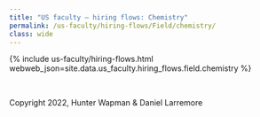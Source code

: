 ```yaml
---
title: "US faculty — hiring flows: Chemistry"
permalink: /us-faculty/hiring-flows/Field/chemistry/
class: wide
---
```


{% include us-faculty/hiring-flows.html webweb_json=site.data.us_faculty.hiring_flows.field.chemistry %}

<br>

Copyright 2022, Hunter Wapman & Daniel Larremore